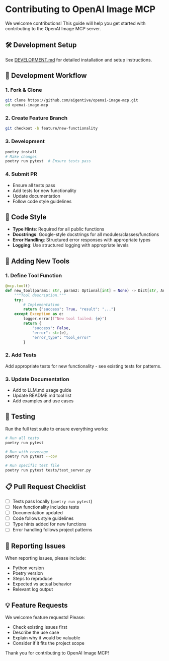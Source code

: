 # Contributing to OpenAI Image MCP

We welcome contributions! This guide will help you get started with contributing to the OpenAI Image MCP server.

## 🛠️ Development Setup

See [DEVELOPMENT.md](DEVELOPMENT.md) for detailed installation and setup instructions.

## 🤝 Development Workflow

### 1. Fork & Clone
```bash
git clone https://github.com/aigentive/openai-image-mcp.git
cd openai-image-mcp
```

### 2. Create Feature Branch
```bash
git checkout -b feature/new-functionality
```

### 3. Development
```bash
poetry install
# Make changes
poetry run pytest  # Ensure tests pass
```

### 4. Submit PR
- Ensure all tests pass
- Add tests for new functionality
- Update documentation
- Follow code style guidelines

## 📝 Code Style

- **Type Hints**: Required for all public functions
- **Docstrings**: Google-style docstrings for all modules/classes/functions
- **Error Handling**: Structured error responses with appropriate types
- **Logging**: Use structured logging with appropriate levels

## 🔧 Adding New Tools

### 1. Define Tool Function
```python
@mcp.tool()
def new_tool(param1: str, param2: Optional[int] = None) -> Dict[str, Any]:
    """Tool description."""
    try:
        # Implementation
        return {"success": True, "result": "..."}
    except Exception as e:
        logger.error(f"New tool failed: {e}")
        return {
            "success": False,
            "error": str(e),
            "error_type": "tool_error"
        }
```

### 2. Add Tests
Add appropriate tests for new functionality - see existing tests for patterns.

### 3. Update Documentation
- Add to LLM.md usage guide
- Update README.md tool list
- Add examples and use cases

## 🧪 Testing

Run the full test suite to ensure everything works:

```bash
# Run all tests
poetry run pytest

# Run with coverage
poetry run pytest --cov

# Run specific test file
poetry run pytest tests/test_server.py
```

## 📋 Pull Request Checklist

- [ ] Tests pass locally (`poetry run pytest`)
- [ ] New functionality includes tests
- [ ] Documentation updated
- [ ] Code follows style guidelines
- [ ] Type hints added for new functions
- [ ] Error handling follows project patterns

## 🐛 Reporting Issues

When reporting issues, please include:
- Python version
- Poetry version
- Steps to reproduce
- Expected vs actual behavior
- Relevant log output

## 💡 Feature Requests

We welcome feature requests! Please:
- Check existing issues first
- Describe the use case
- Explain why it would be valuable
- Consider if it fits the project scope

Thank you for contributing to OpenAI Image MCP!